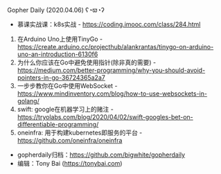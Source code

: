 Gopher Daily (2020.04.06) ʕ◔ϖ◔ʔ

* 慕课实战课：k8s实战 - https://coding.imooc.com/class/284.html

1. 在Arduino Uno上使用TinyGo - https://create.arduino.cc/projecthub/alankrantas/tinygo-on-arduino-uno-an-introduction-6130f6
2. 为什么你应该在Go中避免使用指针(除非真的需要) - https://medium.com/better-programming/why-you-should-avoid-pointers-in-go-36724365a2a7
3. 一步步教你在Go中使用WebSocket - https://www.mindinventory.com/blog/how-to-use-websockets-in-golang/
4. swift: google在机器学习上的赌注 - https://tryolabs.com/blog/2020/04/02/swift-googles-bet-on-differentiable-programming/
5. oneinfra: 用于构建kubernetes即服务的平台 - https://github.com/oneinfra/oneinfra

* gopherdaily归档：https://github.com/bigwhite/gopherdaily
* 编辑：Tony Bai (https://tonybai.com)
